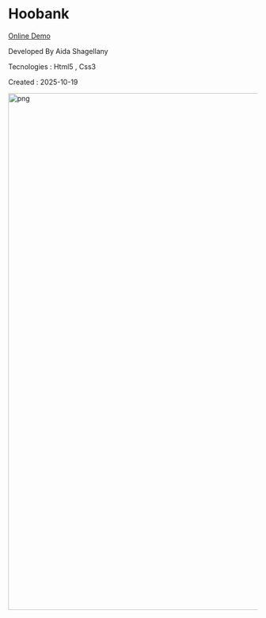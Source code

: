 # Hoobank

<a href= https://aidashagellany.github.io/Hoobank/> Online Demo </a>

Developed By Aida Shagellany

Tecnologies : Html5 , Css3

Created : 2025-10-19 

<img width="1745" height="1041" alt="png" src="https://github.com/user-attachments/assets/a9aa36fa-4104-4374-bf4f-baa3326677eb" />
 






